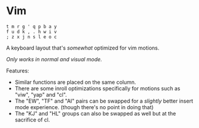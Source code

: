 # Vim

```
t m r g ' q p b a y
f u d k , . h w i v
; z x j n s l e o c
```

A keyboard layout that's *somewhat* optimized for vim motions.

*Only works in normal and visual mode.*

Features:
- Similar functions are placed on the same column.
- There are some inroll optimizations specifically for motions such as "viw", "yap" and "cl".
- The "EW", "TF" and "AI" pairs can be swapped for a *slightly* better insert mode experience. (though there's no point in doing that)
- The "KJ" and "HL" groups can also be swapped as well but at the sacrifice of cl.
